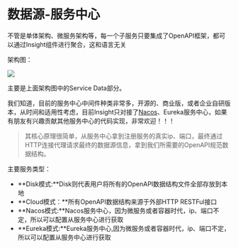 # 数据源-服务中心

不管是单体架构、微服务架构等，每一个子服务只要集成了OpenAPI框架，都可以通过Insight组件进行聚合，这和语言无关

架构图：

![](/images/website/insight/knife4j-insight.png)


主要是上面架构图中的Service Data部分。

我们知道，目前的服务中心中间件种类非常多，开源的、商业版，或者企业自研版本，从时间和适用性考虑，目前Insight只对接了[Nacos](https://nacos.io/zh-cn/)、Eureka服务中心，如果有朋友有兴趣贡献其他服务中心的代码实现，非常欢迎！！！

> 其核心原理很简单，从服务中心拿到注册服务的真实ip、端口，最终通过HTTP连接代理请求最终的数据源信息，拿到我们所需要的OpenAPI规范数据结构。



主要服务类型：

- **Disk模式:**Disk则代表用户将所有的OpenAPI数据结构文件全部存放到本地
- **Cloud模式：**所有OpenAPI数据结构来源于外部HTTP RESTFul接口
- **Nacos模式:**Nacos服务中心，因为微服务或者容器时代，ip、端口不定，所以可以配置从服务中心进行获取
- **Eureka模式:**Eureka服务中心,因为微服务或者容器时代，ip、端口不定，所以可以配置从服务中心进行获取